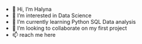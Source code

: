 - 👋 Hi, I’m Halyna
- 👀 I’m interested in Data Science 
- 🌱 I’m currently learning Python SQL Data analysis
- 💞️ I’m looking to collaborate on my first project
- 📫 reach me here 

<!---
HalynaF/HalynaF is a ✨ special ✨ repository because its `README.md` (this file) appears on your GitHub profile.
You can click the Preview link to take a look at your changes.
--->
